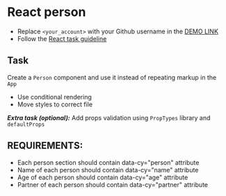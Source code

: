 # React person
- Replace `<your_account>` with your Github username in the [DEMO LINK](https://<your_account>.github.io/react_person/)
- Follow the [React task guideline](https://github.com/mate-academy/react_task-guideline#react-tasks-guideline)

## Task
Create a `Person` component and use it instead of repeating markup in the `App`

- Use conditional rendering
- Move styles to correct file

***Extra task (optional):***
Add props validation using `PropTypes` library and `defaultProps`

## REQUIREMENTS:
- Each person section should contain data-cy="person" attribute
- Name of each person should contain data-cy="name" attribute
- Age of each person should contain data-cy="age" attribute
- Partner of each person should contain data-cy="partner" attribute

